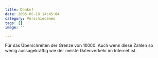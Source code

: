 ```yaml
---
title: Danke!
date: 2005-06-18 14:45:04
category: Verschiedenes
tags: []
image: ''

---
```


Für das Überschreiten der Grenze von 10000. Auch wenn diese Zahlen so wenig aussagekräftig wie der meiste Datenverkehr im Internet ist.
